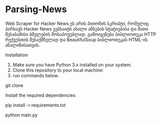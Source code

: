 # Parsing-News
Web Scraper for Hacker News
ეს არის პითონის სკრიპტი, რომელიც პარსავს Hacker News ვებსაიტს ახალი ამბების სტატიებისა და მათი შესაბამისი ბმულების მოსაპოვებლად. გამოიყენება ბიბლიოთეკა HTTP რექვესთის შესაქმნელად და BeautifulSoup ბიბლიოთეკას HTML-ის ანალიზისათვის.

Installation

1) Make sure you have Python 3.x installed on your system.
2) Clone this repository to your local machine:
3) run commands below.

git clone <repository-url>

Install the required dependencies:

pip install -r requirements.txt

python main.py
